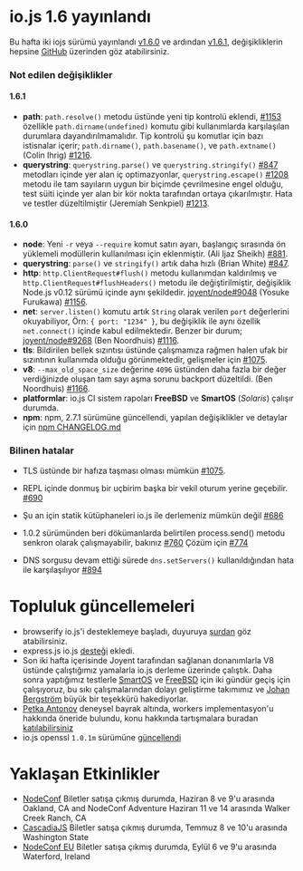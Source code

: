 # io.js 1.6 yayınlandı
Bu hafta iki iojs sürümü yayınlandı [v1.6.0](https://iojs.org/dist/v1.6.0/) ve ardından  [v1.6.1](https://iojs.org/dist/v1.6.1/), değişikliklerin hepsine [GitHub](https://github.com/iojs/io.js/blob/v1.x/CHANGELOG.md) üzerinden göz atabilirsiniz.

### Not edilen değişiklikler

#### 1.6.1

* **path**: `path.resolve()` metodu üstünde yeni tip kontrolü eklendi, [#1153](https://github.com/iojs/io.js/pull/1153) özellikle `path.dirname(undefined)` komutu gibi kullanımlarda karşılaşılan durumlara dayandırılmamalıdır. Tip kontrolü şu komutlar için bazı istisnalar içerir; `path.dirname()`, `path.basename()`, ve `path.extname()` (Colin Ihrig) [#1216](https://github.com/iojs/io.js/pull/1216).
* **querystring**: `querystring.parse()` ve `querystring.stringify()` [#847](https://github.com/iojs/io.js/pull/847) metodları içinde yer alan iç optimazyonlar, `querystring.escape()` [#1208](https://github.com/iojs/io.js/issues/1208) metodu ile tam sayıların uygun bir biçimde çevrilmesine engel olduğu, test süiti içinde yer alan bir kör nokta tarafından ortaya çıkarılmıştır. Hata ve testler düzeltilmiştir (Jeremiah Senkpiel) [#1213](https://github.com/iojs/io.js/pull/1213).

#### 1.6.0

* **node**: Yeni `-r` veya `--require` komut satırı ayarı, başlangıç sırasında ön yüklemeli modüllerin kullanılması için eklenmiştir. (Ali Ijaz Sheikh) [#881](https://github.com/iojs/io.js/pull/881).
* **querystring**: `parse()` ve `stringify()` artık daha hızlı (Brian White) [#847](https://github.com/iojs/io.js/pull/847).
* **http**: `http.ClientRequest#flush()` metodu kullanımdan kaldırılmış ve `http.ClientRequest#flushHeaders()` metodu ile değiştirilmiştir, değişiklik Node.js v0.12 sürümü içinde aynı şekildedir. [joyent/node#9048](https://github.com/joyent/node/pull/9048) (Yosuke Furukawa) [#1156](https://github.com/iojs/io.js/pull/1156).
* **net**: `server.listen()` komutu artık `String` olarak verilen `port` değerlerini okuyabiliyor, Örn: `{ port: "1234" }`, bu değişiklik ile aynı özellik `net.connect()` içinde kabul edilmektedir. Benzer bir durum; [joyent/node#9268](https://github.com/joyent/node/pull/9268) (Ben Noordhuis) [#1116](https://github.com/iojs/io.js/pull/1116).
* **tls**: Bildirilen bellek sızıntısı üstünde çalışmamıza rağmen halen ufak bir sızıntının kullanımda olduğu görünmektedir, gelişmeler için [#1075](https://github.com/iojs/io.js/issues/1075).
* **v8**: `--max_old_space_size` değerine `4096` üstünden daha fazla bir değer verdiğinizde oluşan tam sayı aşma sorunu backport düzeltildi. (Ben Noordhuis) [#1166](https://github.com/iojs/io.js/pull/1166).
* **platformlar**: io.js CI sistem rapoları **FreeBSD** ve **SmartOS** (_Solaris_) çalışır durumda.
* **npm**: npm, 2.7.1 sürümüne güncellendi, yapılan değişiklikler ve detaylar için [npm CHANGELOG.md](https://github.com/npm/npm/blob/master/CHANGELOG.md#v271-2015-03-05)

### Bilinen hatalar

* TLS üstünde bir hafıza taşması olması mümkün [#1075](https://github.com/iojs/io.js/issues/1075).
* REPL içinde donmuş bir uçbirim başka bir vekil oturum yerine geçebilir. [#690](https://github.com/iojs/io.js/issues/690)
* Şu an için statik kütüphaneleri io.js ile derlemeniz mümkün değil [#686](https://github.com/iojs/io.js/issues/686)

* 1.0.2 sürümünden beri dökümanlarda belirtilen process.send() metodu senkron olarak çalışmayabilir, bakınız [#760](https://github.com/iojs/io.js/issues/760) Çözüm için [#774](https://github.com/iojs/io.js/issues/774)

* DNS sorgusu devam ettiği sürede `dns.setServers()` kullanıldığından hata ile karşılaşılıyor [#894](https://github.com/iojs/io.js/issues/894)

# Topluluk güncellemeleri

* browserify io.js'i desteklemeye başladı, duyuruya [şurdan](https://twitter.com/yosuke_furukawa/status/577150547850969088) göz atabilirsiniz.
* express.js io.js [desteği](https://github.com/strongloop/express/commit/165660811aa9ba5f3733a7b033894f3d9a9c5e60) ekledi.
* Son iki hafta içerisinde Joyent tarafından sağlanan donanımlarla V8 üstünde çalıştığımız yamalarla io.js derleme üzerinde çalıştık. Daha sonra yaptığımız testlerle [SmartOS](https://github.com/iojs/build/pull/64) ve [FreeBSD](https://github.com/iojs/io.js/pull/1167) için iki gündür geçiş için çalışıyoruz, bu sıkı çalışmalarından dolayı geliştirme takımımız ve [Johan Bergström](https://github.com/jbergstroem) büyük bir teşekkürü hakediyorlar.
* [Petka Antonov](https://github.com/petkaantonov) deneysel bayrak altında, workers implementasyon'u hakkında öneride bulundu, konu hakkında tartışmalara buradan [katılabilirsiniz](https://github.com/iojs/io.js/pull/1159)
* io.js openssl `1.0.1m` sürümüne [güncellendi](https://github.com/iojs/io.js/pull/1206) 

# Yaklaşan Etkinlikler

* [NodeConf](http://nodeconf.com/) Biletler satışa çıkmış durumda, Haziran 8 ve 9'u arasında Oakland, CA and NodeConf Adventure Haziran 11 ve 14 arasında Walker Creek Ranch, CA
* [CascadiaJS](http://2015.cascadiajs.com/) Biletler satışa çıkmış durumda, Temmuz 8 ve 10'u arasında Washington State
* [NodeConf EU](http://nodeconf.eu/) Biletler satışa çıkmış durumda, Eylül 6 ve  9'u arasında  Waterford, Ireland
